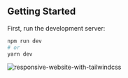 ## Getting Started

First, run the development server:

```bash
npm run dev
# or
yarn dev
```
![responsive-website-with-tailwindcss](https://user-images.githubusercontent.com/41161304/196573826-9b47de2c-a26b-4a92-8656-347d24bb89ec.png)
